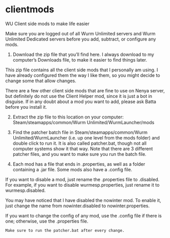 # clientmods
WU Client side mods to make life easier 

Make sure you are logged out of all Wurm Unlimited servers and Wurm Unlimited Dedicated servers before you add, subtract, or configure any mods.

1.  Download the zip file that you’ll find here.   I always download to my computer’s Downloads file, to make it easier to find things later.

This zip file contains all the client side mods that I personally am using.  I have already configured them the way I like them, so you might decide to change some that allow changes. 

There are a few other client side mods that are fine to use on Nenya server, but definitely do not use the Client Helper mod, since it is just a bot in disguise.  If in any doubt about a mod you want to add, please ask Batta before you install it.

2.  Extract the zip file to this location on your computer:
	Steam/steamapps/common/Wurm Unlimited/WurmLauncher/mods 

3.  Find the patcher batch file in Steam/steamapps/common/Wurm Unlimited/WurmLauncher  (i.e. up one level from the mods folder) and double click to run it.  It is also called patcher.bat, though not all computer systems show it that way.  Note that there are 3 different patcher files, and you want to make sure you run the batch file.

4. Each mod has a file that ends in .properties, as well as a folder containing a .jar file.  Some mods also have a .config file.

If you want to disable a mod, just rename the .properties file to .disabled.  For example, if you want to disable wurmesp.properties, just rename it to wurmesp.disabled.  

You may have noticed that I have disabled the nowinter mod.  To enable it, just change the name from nowinter.disabled to nowinter.properties.  

If you want to change the config of any mod, use the .config file if there is one; otherwise, use the .properties file.  

	Make sure to run the patcher.bat after every change.
